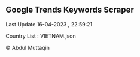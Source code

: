 

## Google Trends Keywords Scraper 
 
Last Update 16-04-2023 , 22:59:21

Country List :
VIETNAM.json



© Abdul Muttaqin 
